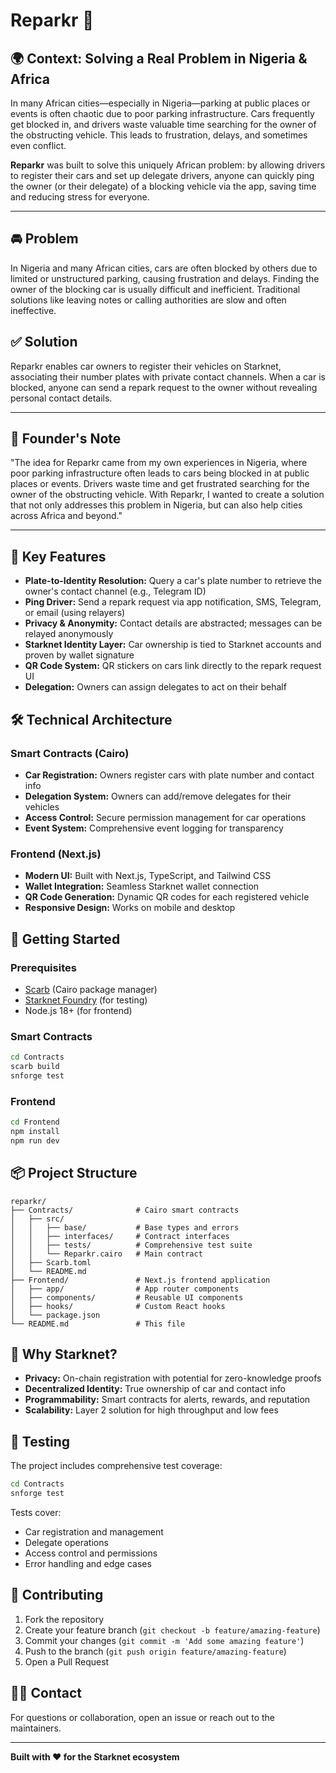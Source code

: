 # Reparkr 🚗

## 🌍 Context: Solving a Real Problem in Nigeria & Africa

In many African cities—especially in Nigeria—parking at public places or events is often chaotic due to poor parking infrastructure. Cars frequently get blocked in, and drivers waste valuable time searching for the owner of the obstructing vehicle. This leads to frustration, delays, and sometimes even conflict.

**Reparkr** was built to solve this uniquely African problem: by allowing drivers to register their cars and set up delegate drivers, anyone can quickly ping the owner (or their delegate) of a blocking vehicle via the app, saving time and reducing stress for everyone.

---

## 🚘 Problem

In Nigeria and many African cities, cars are often blocked by others due to limited or unstructured parking, causing frustration and delays. Finding the owner of the blocking car is usually difficult and inefficient. Traditional solutions like leaving notes or calling authorities are slow and often ineffective.

## ✅ Solution

Reparkr enables car owners to register their vehicles on Starknet, associating their number plates with private contact channels. When a car is blocked, anyone can send a repark request to the owner without revealing personal contact details.

---

## 👤 Founder's Note

"The idea for Reparkr came from my own experiences in Nigeria, where poor parking infrastructure often leads to cars being blocked in at public places or events. Drivers waste time and get frustrated searching for the owner of the obstructing vehicle. With Reparkr, I wanted to create a solution that not only addresses this problem in Nigeria, but can also help cities across Africa and beyond."

---

## 🧩 Key Features

- **Plate-to-Identity Resolution:** Query a car's plate number to retrieve the owner's contact channel (e.g., Telegram ID)
- **Ping Driver:** Send a repark request via app notification, SMS, Telegram, or email (using relayers)
- **Privacy & Anonymity:** Contact details are abstracted; messages can be relayed anonymously
- **Starknet Identity Layer:** Car ownership is tied to Starknet accounts and proven by wallet signature
- **QR Code System:** QR stickers on cars link directly to the repark request UI
- **Delegation:** Owners can assign delegates to act on their behalf

## 🛠️ Technical Architecture

### Smart Contracts (Cairo)
- **Car Registration:** Owners register cars with plate number and contact info
- **Delegation System:** Owners can add/remove delegates for their vehicles
- **Access Control:** Secure permission management for car operations
- **Event System:** Comprehensive event logging for transparency

### Frontend (Next.js)
- **Modern UI:** Built with Next.js, TypeScript, and Tailwind CSS
- **Wallet Integration:** Seamless Starknet wallet connection
- **QR Code Generation:** Dynamic QR codes for each registered vehicle
- **Responsive Design:** Works on mobile and desktop

## 🚀 Getting Started

### Prerequisites
- [Scarb](https://docs.swmansion.com/scarb/) (Cairo package manager)
- [Starknet Foundry](https://github.com/foundry-rs/starknet-foundry) (for testing)
- Node.js 18+ (for frontend)

### Smart Contracts
```bash
cd Contracts
scarb build
snforge test
```

### Frontend
```bash
cd Frontend
npm install
npm run dev
```

## 📦 Project Structure

```
reparkr/
├── Contracts/              # Cairo smart contracts
│   ├── src/
│   │   ├── base/           # Base types and errors
│   │   ├── interfaces/     # Contract interfaces
│   │   ├── tests/          # Comprehensive test suite
│   │   └── Reparkr.cairo   # Main contract
│   ├── Scarb.toml
│   └── README.md
├── Frontend/               # Next.js frontend application
│   ├── app/                # App router components
│   ├── components/         # Reusable UI components
│   ├── hooks/              # Custom React hooks
│   └── package.json
└── README.md               # This file
```

## 🔐 Why Starknet?

- **Privacy:** On-chain registration with potential for zero-knowledge proofs
- **Decentralized Identity:** True ownership of car and contact info
- **Programmability:** Smart contracts for alerts, rewards, and reputation
- **Scalability:** Layer 2 solution for high throughput and low fees

## 🧪 Testing

The project includes comprehensive test coverage:

```bash
cd Contracts
snforge test
```

Tests cover:
- Car registration and management
- Delegate operations
- Access control and permissions
- Error handling and edge cases

## 🤝 Contributing

1. Fork the repository
2. Create your feature branch (`git checkout -b feature/amazing-feature`)
3. Commit your changes (`git commit -m 'Add some amazing feature'`)
4. Push to the branch (`git push origin feature/amazing-feature`)
5. Open a Pull Request

## 🙋‍♂️ Contact

For questions or collaboration, open an issue or reach out to the maintainers.

---

**Built with ❤️ for the Starknet ecosystem** 